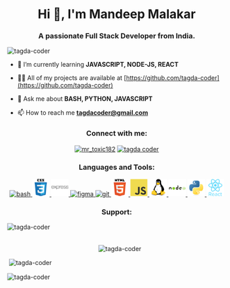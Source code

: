 <h1 align="center">Hi 👋, I'm Mandeep Malakar</h1>
<h3 align="center">A passionate Full Stack Developer from India.</h3>

<p align="left"> <img src="https://komarev.com/ghpvc/?username=tagda-coder&label=Profile%20views&color=0e75b6&style=flat" alt="tagda-coder" /> </p>

- 🌱 I’m currently learning **JAVASCRIPT, NODE-JS, REACT**

- 👨‍💻 All of my projects are available at [https://github.com/tagda-coder](https://github.com/tagda-coder)

- 💬 Ask me about **BASH, PYTHON, JAVASCRIPT**

- 📫 How to reach me **tagdacoder@gmail.com**

<h3 align="center">Connect with me:</h3>
<p align="center">
<a href="https://instagram.com/mr_toxic182" target="blank"><img align="center" src="https://raw.githubusercontent.com/rahuldkjain/github-profile-readme-generator/master/src/images/icons/Social/instagram.svg" alt="mr_toxic182" height="30" width="40" /></a>
<a href="https://www.youtube.com/c/tagda coder" target="blank"><img align="center" src="https://raw.githubusercontent.com/rahuldkjain/github-profile-readme-generator/master/src/images/icons/Social/youtube.svg" alt="tagda coder" height="30" width="40" /></a>
</p>

<h3 align="center">Languages and Tools:</h3>
<p align="center"> <a href="https://www.gnu.org/software/bash/" target="_blank" rel="noreferrer"> <img src="https://www.vectorlogo.zone/logos/gnu_bash/gnu_bash-icon.svg" alt="bash" width="40" height="40"/> </a> <a href="https://www.w3schools.com/css/" target="_blank" rel="noreferrer"> <img src="https://raw.githubusercontent.com/devicons/devicon/master/icons/css3/css3-original-wordmark.svg" alt="css3" width="40" height="40"/> </a> <a href="https://expressjs.com" target="_blank" rel="noreferrer"> <img src="https://raw.githubusercontent.com/devicons/devicon/master/icons/express/express-original-wordmark.svg" alt="express" width="40" height="40"/> </a> <a href="https://www.figma.com/" target="_blank" rel="noreferrer"> <img src="https://www.vectorlogo.zone/logos/figma/figma-icon.svg" alt="figma" width="40" height="40"/> </a> <a href="https://git-scm.com/" target="_blank" rel="noreferrer"> <img src="https://www.vectorlogo.zone/logos/git-scm/git-scm-icon.svg" alt="git" width="40" height="40"/> </a> <a href="https://www.w3.org/html/" target="_blank" rel="noreferrer"> <img src="https://raw.githubusercontent.com/devicons/devicon/master/icons/html5/html5-original-wordmark.svg" alt="html5" width="40" height="40"/> </a> <a href="https://developer.mozilla.org/en-US/docs/Web/JavaScript" target="_blank" rel="noreferrer"> <img src="https://raw.githubusercontent.com/devicons/devicon/master/icons/javascript/javascript-original.svg" alt="javascript" width="40" height="40"/> </a> <a href="https://www.linux.org/" target="_blank" rel="noreferrer"> <img src="https://raw.githubusercontent.com/devicons/devicon/master/icons/linux/linux-original.svg" alt="linux" width="40" height="40"/> </a> <a href="https://nodejs.org" target="_blank" rel="noreferrer"> <img src="https://raw.githubusercontent.com/devicons/devicon/master/icons/nodejs/nodejs-original-wordmark.svg" alt="nodejs" width="40" height="40"/> </a> <a href="https://www.python.org" target="_blank" rel="noreferrer"> <img src="https://raw.githubusercontent.com/devicons/devicon/master/icons/python/python-original.svg" alt="python" width="40" height="40"/> </a> <a href="https://reactjs.org/" target="_blank" rel="noreferrer"> <img src="https://raw.githubusercontent.com/devicons/devicon/master/icons/react/react-original-wordmark.svg" alt="react" width="40" height="40"/> </a> </p>

<h3 align="center">Support:</h3>
<p><a href="https://www.buymeacoffee.com/tagda-coder"> <img align="left" src="https://cdn.buymeacoffee.com/buttons/v2/default-yellow.png" height="50" width="210" alt="tagda-coder" /></a></p><br><br>

<p><img align="center" src="https://github-readme-stats.vercel.app/api/top-langs?username=tagda-coder&show_icons=true&locale=en&layout=compact" alt="tagda-coder" /></p>

<p>&nbsp;<img align="center" src="https://github-readme-stats.vercel.app/api?username=tagda-coder&show_icons=true&locale=en" alt="tagda-coder" /></p>

<p><img align="center" src="https://github-readme-streak-stats.herokuapp.com/?user=tagda-coder&" alt="tagda-coder" /></p>
